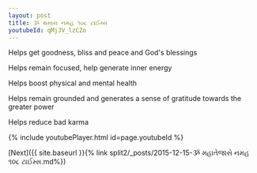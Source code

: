 ```yaml
---
layout: post
title: ૐ ક્ષમાય નમહ ૧૦૮ ટાઈમ્સ
youtubeId: qMjJV_lzCZo
---
```

 
 
Helps get goodness, bliss and peace and God's blessings
 
Helps remain focused, help generate inner energy 
 
Helps boost physical and mental health 
 
Helps remain grounded and generates a sense of gratitude towards the greater power 
 
Helps reduce bad karma
 
 
 
 


{% include youtubePlayer.html id=page.youtubeId %}
 
[Next]({{ site.baseurl }}{% link  split2/_posts/2015-12-15-ૐ મહાતેજાસે નમહ ૧૦૮ ટાઈમ્સ.md%})
 
